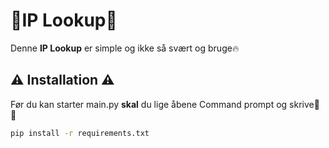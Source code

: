 # 📢IP Lookup📢
Denne **IP Lookup** er simple og ikke så svært og bruge🔥

## ⚠ Installation ⚠

Før du kan starter main.py __skal__ du lige åbene Command prompt og skrive🦩🦩
```bash
pip install -r requirements.txt
```
